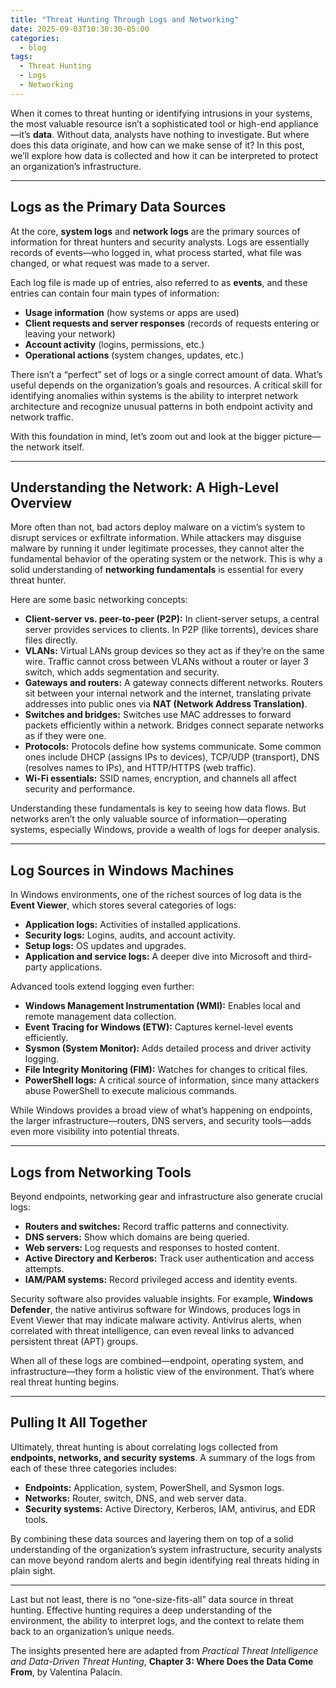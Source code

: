 ```yaml
---
title: "Threat Hunting Through Logs and Networking"
date: 2025-09-03T10:30:30-05:00
categories:
  - blog
tags:
  - Threat Hunting
  - Logs
  - Networking
---
```

When it comes to threat hunting or identifying intrusions in your systems, the most valuable resource isn’t a sophisticated tool or high-end appliance—it’s **data**. Without data, analysts have nothing to investigate. But where does this data originate, and how can we make sense of it? In this post, we’ll explore how data is collected and how it can be interpreted to protect an organization’s infrastructure.  

---

## Logs as the Primary Data Sources

At the core, **system logs** and **network logs** are the primary sources of information for threat hunters and security analysts. Logs are essentially records of events—who logged in, what process started, what file was changed, or what request was made to a server.  

Each log file is made up of entries, also referred to as **events**, and these entries can contain four main types of information:  

- **Usage information** (how systems or apps are used)  
- **Client requests and server responses** (records of requests entering or leaving your network)  
- **Account activity** (logins, permissions, etc.)  
- **Operational actions** (system changes, updates, etc.)  

There isn’t a “perfect” set of logs or a single correct amount of data. What’s useful depends on the organization’s goals and resources. A critical skill for identifying anomalies within systems is the ability to interpret network architecture and recognize unusual patterns in both endpoint activity and network traffic.  

With this foundation in mind, let’s zoom out and look at the bigger picture—the network itself.  

---

## Understanding the Network: A High-Level Overview

More often than not, bad actors deploy malware on a victim’s system to disrupt services or exfiltrate information. While attackers may disguise malware by running it under legitimate processes, they cannot alter the fundamental behavior of the operating system or the network. This is why a solid understanding of **networking fundamentals** is essential for every threat hunter.  

Here are some basic networking concepts:  

- **Client-server vs. peer-to-peer (P2P):** In client-server setups, a central server provides services to clients. In P2P (like torrents), devices share files directly.  
- **VLANs:** Virtual LANs group devices so they act as if they’re on the same wire. Traffic cannot cross between VLANs without a router or layer 3 switch, which adds segmentation and security.  
- **Gateways and routers:** A gateway connects different networks. Routers sit between your internal network and the internet, translating private addresses into public ones via **NAT (Network Address Translation)**.  
- **Switches and bridges:** Switches use MAC addresses to forward packets efficiently within a network. Bridges connect separate networks as if they were one.  
- **Protocols:** Protocols define how systems communicate. Some common ones include DHCP (assigns IPs to devices), TCP/UDP (transport), DNS (resolves names to IPs), and HTTP/HTTPS (web traffic).  
- **Wi-Fi essentials:** SSID names, encryption, and channels all affect security and performance.  

Understanding these fundamentals is key to seeing how data flows. But networks aren’t the only valuable source of information—operating systems, especially Windows, provide a wealth of logs for deeper analysis.  

---

## Log Sources in Windows Machines

In Windows environments, one of the richest sources of log data is the **Event Viewer**, which stores several categories of logs:  

- **Application logs:** Activities of installed applications.  
- **Security logs:** Logins, audits, and account activity.  
- **Setup logs:** OS updates and upgrades.  
- **Application and service logs:** A deeper dive into Microsoft and third-party applications.  

Advanced tools extend logging even further:  

- **Windows Management Instrumentation (WMI):** Enables local and remote management data collection.  
- **Event Tracing for Windows (ETW):** Captures kernel-level events efficiently.  
- **Sysmon (System Monitor):** Adds detailed process and driver activity logging.  
- **File Integrity Monitoring (FIM):** Watches for changes to critical files.  
- **PowerShell logs:** A critical source of information, since many attackers abuse PowerShell to execute malicious commands.  

While Windows provides a broad view of what’s happening on endpoints, the larger infrastructure—routers, DNS servers, and security tools—adds even more visibility into potential threats.  

---

## Logs from Networking Tools

Beyond endpoints, networking gear and infrastructure also generate crucial logs:  

- **Routers and switches:** Record traffic patterns and connectivity.  
- **DNS servers:** Show which domains are being queried.  
- **Web servers:** Log requests and responses to hosted content.  
- **Active Directory and Kerberos:** Track user authentication and access attempts.  
- **IAM/PAM systems:** Record privileged access and identity events.  

Security software also provides valuable insights. For example, **Windows Defender**, the native antivirus software for Windows, produces logs in Event Viewer that may indicate malware activity. Antivirus alerts, when correlated with threat intelligence, can even reveal links to advanced persistent threat (APT) groups.  

When all of these logs are combined—endpoint, operating system, and infrastructure—they form a holistic view of the environment. That’s where real threat hunting begins.  

---

## Pulling It All Together

Ultimately, threat hunting is about correlating logs collected from **endpoints, networks, and security systems**. A summary of the logs from each of these three categories includes:  

- **Endpoints:** Application, system, PowerShell, and Sysmon logs.  
- **Networks:** Router, switch, DNS, and web server data.  
- **Security systems:** Active Directory, Kerberos, IAM, antivirus, and EDR tools.  

By combining these data sources and layering them on top of a solid understanding of the organization’s system infrastructure, security analysts can move beyond random alerts and begin identifying real threats hiding in plain sight.  

---

Last but not least, there is no “one-size-fits-all” data source in threat hunting. Effective hunting requires a deep understanding of the environment, the ability to interpret logs, and the context to relate them back to an organization’s unique needs.  

The insights presented here are adapted from _Practical Threat Intelligence and Data-Driven Threat Hunting_, **Chapter 3: Where Does the Data Come From**, by Valentina Palacín.  
